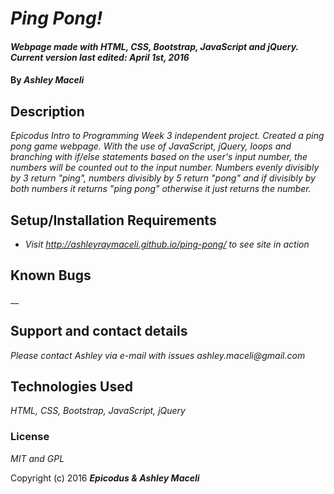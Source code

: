 # _Ping Pong!_

#### _Webpage made with HTML, CSS, Bootstrap, JavaScript and jQuery. Current version last edited: April 1st, 2016_

#### By _**Ashley Maceli**_

## Description

_Epicodus Intro to Programming Week 3 independent project. Created a ping pong game webpage. With the use of JavaScript, jQuery, loops and branching with if/else statements based on the user's input number, the numbers will be counted out to the input number. Numbers evenly divisibly by 3 return "ping", numbers divisibly by 5 return "pong" and if divisibly by both numbers it returns "ping pong" otherwise it just returns the number._

## Setup/Installation Requirements

* _Visit http://ashleyraymaceli.github.io/ping-pong/ to see site in action_

## Known Bugs

__

## Support and contact details

_Please contact Ashley via e-mail with issues_
_ashley.maceli@gmail.com_

## Technologies Used

_HTML, CSS, Bootstrap, JavaScript, jQuery_

### License

*MIT and GPL*

Copyright (c) 2016 **_Epicodus & Ashley Maceli_**
